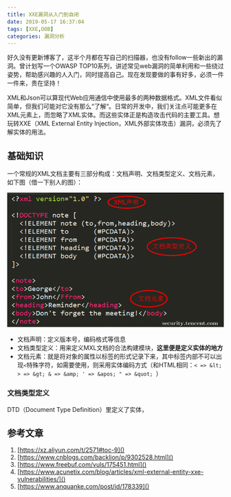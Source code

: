 ```yaml
---
title: XXE漏洞从入门到自闭
date: 2019-05-17 16:37:04
tags: [XXE,OOB]
categories: 漏洞分析
---
```


好久没有更新博客了，这半个月都在写自己的扫描器，也没有follow一些新出的漏洞。曾计划写一个OWASP TOP10系列，讲述常见web漏洞的简单利用和一些绕过姿势，帮助感兴趣的人入门，同时提高自己。现在发现要做的事有好多，必须一件一件来，贵在坚持！

<!-- more -->

XML和Json可以算现代Web应用通信中使用最多的两种数据格式。XML文件看似简单，但我们可能对它没有那么“了解“。日常的开发中，我们关注点可能更多在XML元素上，而忽略了XML实体。而这些实体正是构造攻击代码的主要工具。想玩转XXE（XML External Entity Injection，XML外部实体攻击）漏洞，必须先了解实体的用法。

## 基础知识

一个常规的XML文档主要有三部分构成：文档声明、文档类型定义、文档元素，如下图（借一下别人的图）：

![](XXE漏洞从入门到自闭\1.gif)

* 文档声明：定义版本号，编码格式等信息
* 文档类型定义：用来定义MXL文档的合法构建模块，**这里便是定义实体的地方**
* 文档元素：就是将对象的属性以标签的形式记录下来，其中标签内部不可以出现`<`特殊字符，如需要使用，则采用实体编码方式（和HTML相同：`< => &lt;  > => &gt; & => &amp; ' => &apos; " => &quot; `）

### 文档类型定义

DTD（Document Type Definition）里定义了实体，







## 参考文章

1. [https://xz.aliyun.com/t/2571#toc-9]()
2. [https://www.cnblogs.com/backlion/p/9302528.html]()
3. [https://www.freebuf.com/vuls/175451.html]()
4. [https://www.acunetix.com/blog/articles/xml-external-entity-xxe-vulnerabilities/]()
5. [https://www.anquanke.com/post/id/178339]()

